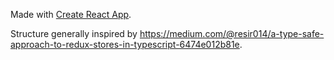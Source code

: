 Made with [Create React App](https://github.com/facebook/create-react-app).

Structure generally inspired by
https://medium.com/@resir014/a-type-safe-approach-to-redux-stores-in-typescript-6474e012b81e.